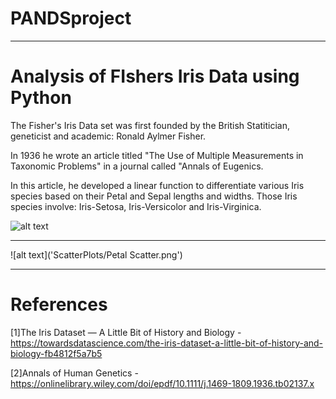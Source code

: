 # PANDSproject

---------------------------------------------------------

# Analysis of FIshers Iris Data using Python

The Fisher's Iris Data set was first founded by the British Statitician, geneticist and academic: Ronald Aylmer Fisher.

In 1936 he wrote an article titled "The Use of Multiple Measurements in Taxonomic Problems" in a journal called "Annals of Eugenics.

In this article, he developed a linear function to differentiate various Iris species based on their Petal and Sepal lengths and widths. Those Iris species involve: Iris-Setosa, Iris-Versicolor and Iris-Virginica.


![alt text](https://camo.githubusercontent.com/74e378bb24b34efb63e8db09c4f073370d36f23aaa2c7580a805e93c881b78c2/68747470733a2f2f73332e616d617a6f6e6177732e636f6d2f6173736574732e6461746163616d702e636f6d2f626c6f675f6173736574732f4d616368696e652b4c6561726e696e672b522f697269732d6d616368696e656c6561726e696e672e706e67)

-----

![alt text]('ScatterPlots/Petal Scatter.png')

---------------------------------------------------------

# References

[1]The Iris Dataset — A Little Bit of History and Biology - https://towardsdatascience.com/the-iris-dataset-a-little-bit-of-history-and-biology-fb4812f5a7b5

[2]Annals of Human Genetics - https://onlinelibrary.wiley.com/doi/epdf/10.1111/j.1469-1809.1936.tb02137.x